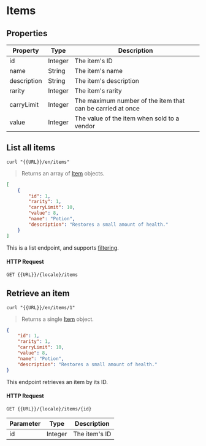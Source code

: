[Item]: #items

# Items
## Properties
|Property|Type|Description|
|---|---|---|
|id|Integer|The item's ID|
|name|String|The item's name|
|description|String|The item's description|
|rarity|Integer|The item's rarity|
|carryLimit|Integer|The maximum number of the item that can be carried at once|
|value|Integer|The value of the item when sold to a vendor|

## List all items
```shell
curl "{{URL}}/en/items"
```

> Returns an array of [Item] objects.

```json
[
    {
        "id": 1,
        "rarity": 1,
        "carryLimit": 10,
        "value": 8,
        "name": "Potion",
        "description": "Restores a small amount of health."
    }
]
```

This is a list endpoint, and supports [filtering](#filtering-objects-in-the-response).

#### HTTP Request
`GET {{URL}}/{locale}/items`

## Retrieve an item
```shell
curl "{{URL}}/en/items/1"
```

> Returns a single [Item] object.

```json
{
    "id": 1,
    "rarity": 1,
    "carryLimit": 10,
    "value": 8,
    "name": "Potion",
    "description": "Restores a small amount of health."
}
```

This endpoint retrieves an item by its ID.

#### HTTP Request
`GET {{URL}}/{locale}/items/{id}`

|Parameter|Type|Description|
|---|---|---|
|id|Integer|The item's ID|